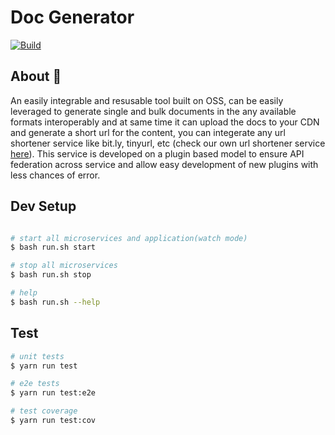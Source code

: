 <p align="center">

<h1>Doc Generator</h1>

</p>

[![Build](https://github.com/Samagra-Development/PDF-Package/actions/workflows/docker-push.yml/badge.svg)](https://github.com/Samagra-Development/PDF-Package/actions/workflows/docker-push.yml)

## About :open_book:

An easily integrable and resusable tool built on OSS, can be easily leveraged to generate single and bulk documents in the any available formats interoperably and at same time it can upload the docs to your CDN and generate a short url for the content, you can integerate any url shortener service like bit.ly, tinyurl, etc (check our own url shortener service [here](https://github.com/Samagra-Development/yaus)). This service is developed on a plugin based model to ensure API federation across service and allow easy development of new plugins with less chances of error.

## Dev Setup
```bash

# start all microservices and application(watch mode)
$ bash run.sh start

# stop all microservices
$ bash run.sh stop

# help
$ bash run.sh --help
```

## Test

```bash
# unit tests
$ yarn run test

# e2e tests
$ yarn run test:e2e

# test coverage
$ yarn run test:cov
```
